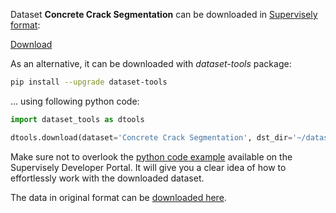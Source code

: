 Dataset **Concrete Crack Segmentation** can be downloaded in [Supervisely format](https://developer.supervisely.com/api-references/supervisely-annotation-json-format):

 [Download](https://assets.supervisely.com/remote/eyJsaW5rIjogImZzOi8vYXNzZXRzLzE4MzdfQ29uY3JldGUgQ3JhY2sgU2VnbWVudGF0aW9uL2NvbmNyZXRlLWNyYWNrLXNlZ21lbnRhdGlvbi1EYXRhc2V0TmluamEudGFyIiwgInNpZyI6ICJQVXhiVE94YWdnUE5BOXp1NmRnMEQ0RnFZVFdBamxUMytmOCtrUHRsdzhvPSJ9)

As an alternative, it can be downloaded with *dataset-tools* package:
``` bash
pip install --upgrade dataset-tools
```

... using following python code:
``` python
import dataset_tools as dtools

dtools.download(dataset='Concrete Crack Segmentation', dst_dir='~/dataset-ninja/')
```
Make sure not to overlook the [python code example](https://developer.supervisely.com/getting-started/python-sdk-tutorials/iterate-over-a-local-project) available on the Supervisely Developer Portal. It will give you a clear idea of how to effortlessly work with the downloaded dataset.

The data in original format can be [downloaded here](https://prod-dcd-datasets-cache-zipfiles.s3.eu-west-1.amazonaws.com/jwsn7tfbrp-1.zip).